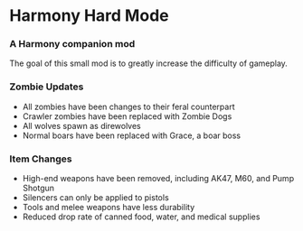 # Harmony Hard Mode
### A Harmony companion mod

The goal of this small mod is to greatly increase the difficulty of gameplay.

### Zombie Updates

 - All zombies have been changes to their feral counterpart
 - Crawler zombies have been replaced with Zombie Dogs
 - All wolves spawn as direwolves
 - Normal boars have been replaced with Grace, a boar boss
 
### Item Changes

 - High-end weapons have been removed, including AK47, M60, and Pump Shotgun
 - Silencers can only be applied to pistols
 - Tools and melee weapons have less durability
 - Reduced drop rate of canned food, water, and medical supplies
